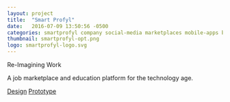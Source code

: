 ```yaml
---
layout: project
title:  "Smart Profyl"
date:   2016-07-09 13:50:56 -0500
categories: smartprofyl company social-media marketplaces mobile-apps business end
thumbnail: smartprofyl-opt.png
logo: smartprofyl-logo.svg
---
```


<quote>Re-Imagining Work</quote>
<p>A job marketplace and education platform for the technology age.</p>
<div class="buttons">
 	<a class="button" href="https://www.behance.net/gallery/43801805/SmartProfyl" target="_blank">Design</a>
 	<a class="button" href="https://pr.to/M63FC4/" target="_blank">Prototype</a>
</div>